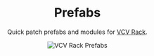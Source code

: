 <h1 align="center">Prefabs</h1>

<p align="center">
Quick patch prefabs and modules for <a href="https://vcvrack.com/">VCV Rack</a>.
</p>

<p align="center">
  <img src="https://github.com/dustinlacewell/vcv-prefabs/blob/master/screenshot.gif?raw=true" alt="VCV Rack Prefabs"/>
</p>